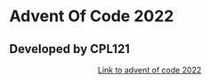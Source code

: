# Advent Of Code 2022

## Developed by CPL121
<p align="center"> <a href="https://adventofcode.com/2022/">Link to advent of code 2022 </a></p>
